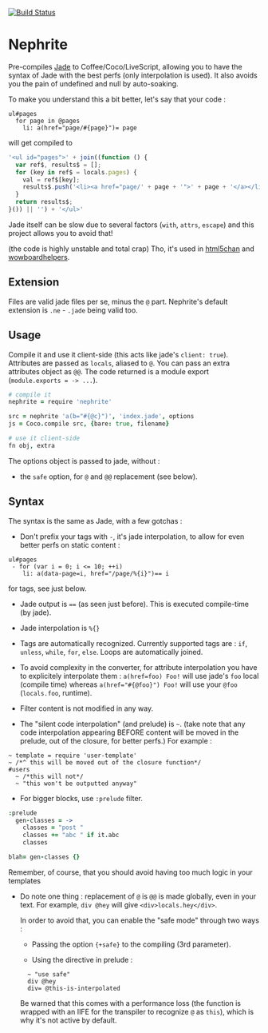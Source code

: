  [![Build Status](https://secure.travis-ci.org/Nami-Doc/nephrite.png)](http://travis-ci.org/Nami-Doc/nephrite)

Nephrite
==============

Pre-compiles [Jade](https://github.com/visionmedia/jade) to Coffee/Coco/LiveScript, allowing you to have the syntax of Jade with the best perfs (only interpolation is used). It also avoids you the pain of undefined and null by auto-soaking.

To make you understand this a bit better, let's say that your code :

```jade
ul#pages
  for page in @pages
    li: a(href="page/#{page}")= page
```

will get compiled to

```js
'<ul id="pages">' + join((function () {
  var ref$, results$ = [];
  for (key in ref$ = locals.pages) {
    val = ref$[key];
    results$.push('<li><a href="page/' + page + '">' + page + '</a></li>');
  }
  return results$;
}()) || '') + '</ul>'
```

Jade itself can be slow due to several factors (`with`, `attrs`, `escape`) and this project allows you to avoid that!

(the code is highly unstable and total crap)
Tho, it's used in [html5chan](http://github.com/qqueue/html5chan) and [wowboardhelpers](http://github.com/Nami-Doc/wowboardhelpers).


## Extension

Files are valid jade files per se, minus the `@` part.
Nephrite's default extension is `.ne` - `.jade` being valid too.

## Usage

Compile it and use it client-side (this acts like jade's `client: true`).
Attributes are passed as `locals`, aliased to `@`. You can pass an extra attributes object as `@@`.
The code returned is a module export (`module.exports = -> ...`).

```coffee
# compile it
nephrite = require 'nephrite'

src = nephrite 'a(b="#{@c}")', 'index.jade', options
js = Coco.compile src, {bare: true, filename}

# use it client-side
fn obj, extra
```

The options object is passed to jade, without :

  - the `safe` option, for `@` and `@@` replacement (see below).


## Syntax

The syntax is the same as Jade, with a few gotchas :
  - Don't prefix your tags with `-`, it's jade interpolation, to allow for even better perfs on static content :

```jade
ul#pages
 - for (var i = 0; i <= 10; ++i)
    li: a(data-page=i, href="/page/%{i}")== i
```

  for tags, see just below.

  - Jade output is `==` (as seen just before). This is executed compile-time (by jade).

  - Jade interpolation is `%{}`

  - Tags are automatically recognized.
    Currently supported tags are : `if`, `unless`, `while`, `for`, `else`.
    Loops are automatically joined.

  - To avoid complexity in the converter, for attribute interpolation you have to explicitely interpolate them :
  `a(href=foo) Foo!` will use jade's `foo` local (compile time) whereas
  `a(href="#{@foo}") Foo!` will use your `@foo` (`locals.foo`, runtime).

  - Filter content is not modified in any way.

  - The "silent code interpolation" (and prelude) is `~`.
    (take note that any code interpolation appearing BEFORE content will be moved in the prelude, out of the closure, for better perfs.)
    For example :

```jade
~ template = require 'user-template'
~ /*^ this will be moved out of the closure function*/
#users
  ~ /*this will not*/
  ~ "this won't be outputted anyway"
```

  - For bigger blocks, use `:prelude` filter.

```coffee
:prelude
  gen-classes = ->
    classes = "post "
    classes += "abc " if it.abc
    classes

blah= gen-classes {}
```
  Remember, of course, that you should avoid having too much logic in your templates

  - Do note one thing : replacement of `@` is `@@` is made globally, even in your text.
    For example, `div @hey` will give `<div>locals.hey</div>`.

    In order to avoid that, you can enable the "safe mode" through two ways :

      - Passing the option `{+safe}` to the compiling (3rd parameter).

      - Using the directive in prelude :
      ```jade
        ~ "use safe"
        div @hey
        div= @this-is-interpolated
      ```

      Be warned that this comes with a performance loss (the function is wrapped with an IIFE for the transpiler to recognize `@` as `this`), which is why it's not active by default.